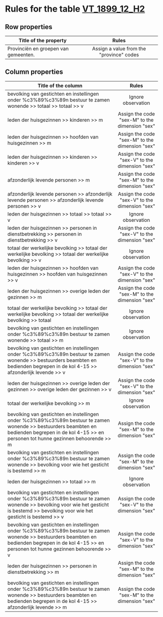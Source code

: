 # Rules for the table [VT_1899_12_H2](https://github.com/cgueret/DataDump/blob/master/xls-marked/VT_1899_12_H2_marked.xls?raw=true)
## Row properties
| Title of the property | Rules |
| --------------------- |:-----:|
| Provinciën en groepen van gemeenten. | Assign a value from the "province" codes |
## Column properties
| Title of the column | Rules |
| --------------------- |:-----:|
| bevolking van gestichten en instellingen onder %c3%89%c3%89n bestuur te zamen wonende >> totaal >> totaal >> v | Ignore observation |
| leden der huisgezinnen >> kinderen >> m | Assign the code "sex-M" to the dimension "sex" |
| leden der huisgezinnen >> hoofden van huisgezinnen >> m | Assign the code "sex-M" to the dimension "sex" |
| leden der huisgezinnen >> kinderen >> kinderen >> v | Assign the code "sex-V" to the dimension "sex" |
| afzonderlijk levende personen >> m | Assign the code "sex-M" to the dimension "sex" |
| afzonderlijk levende personen >> afzonderlijk levende personen >> afzonderlijk levende personen >> v | Assign the code "sex-V" to the dimension "sex" |
| leden der huisgezinnen >> totaal >> totaal >> v | Ignore observation |
| leden der huisgezinnen >> personen in dienstbetrekking >> personen in dienstbetrekking >> v | Assign the code "sex-V" to the dimension "sex" |
| totaal der werkelijke bevolking >> totaal der werkelijke bevolking >> totaal der werkelijke bevolking >> v | Ignore observation |
| leden der huisgezinnen >> hoofden van huisgezinnen >> hoofden van huisgezinnen >> v | Assign the code "sex-V" to the dimension "sex" |
| leden der huisgezinnen >> overige leden der gezinnen >> m | Assign the code "sex-M" to the dimension "sex" |
| totaal der werkelijke bevolking >> totaal der werkelijke bevolking >> totaal der werkelijke bevolking >> totaal | Ignore observation |
| bevolking van gestichten en instellingen onder %c3%89%c3%89n bestuur te zamen wonende >> totaal >> m | Ignore observation |
| bevolking van gestichten en instellingen onder %c3%89%c3%89n bestuur te zamen wonende >> bestuurders beambten en bedienden begrepen in de kol 4-15 >> afzonderlijk levende >> v | Assign the code "sex-V" to the dimension "sex" |
| leden der huisgezinnen >> overige leden der gezinnen >> overige leden der gezinnen >> v | Assign the code "sex-V" to the dimension "sex" |
| totaal der werkelijke bevolking >> m | Ignore observation |
| bevolking van gestichten en instellingen onder %c3%89%c3%89n bestuur te zamen wonende >> bestuurders beambten en bedienden begrepen in de kol 4-15 >> en personen tot hunne gezinnen behoorende >> m | Assign the code "sex-M" to the dimension "sex" |
| bevolking van gestichten en instellingen onder %c3%89%c3%89n bestuur te zamen wonende >> bevolking voor wie het gesticht is bestemd >> m | Assign the code "sex-M" to the dimension "sex" |
| leden der huisgezinnen >> totaal >> m | Ignore observation |
| bevolking van gestichten en instellingen onder %c3%89%c3%89n bestuur te zamen wonende >> bevolking voor wie het gesticht is bestemd >> bevolking voor wie het gesticht is bestemd >> v | Assign the code "sex-V" to the dimension "sex" |
| bevolking van gestichten en instellingen onder %c3%89%c3%89n bestuur te zamen wonende >> bestuurders beambten en bedienden begrepen in de kol 4-15 >> en personen tot hunne gezinnen behoorende >> v | Assign the code "sex-V" to the dimension "sex" |
| leden der huisgezinnen >> personen in dienstbetrekking >> m | Assign the code "sex-M" to the dimension "sex" |
| bevolking van gestichten en instellingen onder %c3%89%c3%89n bestuur te zamen wonende >> bestuurders beambten en bedienden begrepen in de kol 4-15 >> afzonderlijk levende >> m | Assign the code "sex-M" to the dimension "sex" |
